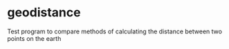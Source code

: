 # geodistance
Test program to compare methods of calculating the distance between two points on the earth
